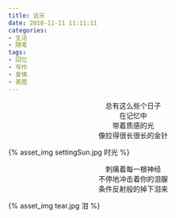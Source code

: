 ```yaml
---
title: 这天
date: 2018-11-11 11:11:11
categories:
- 生活
- 随笔
tags:
- 回忆
- 写作
- 爱情
- 美图
---
```


<center>总有这么些个日子</center>

<center>在记忆中</center>

<center>带着质感的光</center>

<center>像拉得很长很长的金针</center>

{% asset_img settingSun.jpg 时光 %}

<center>刺痛着每一根神经</center>

<center>不停地冲击着你的泪腺</center>

<center>条件反射般的掉下泪来</center>

{% asset_img tear.jpg 泪 %}







